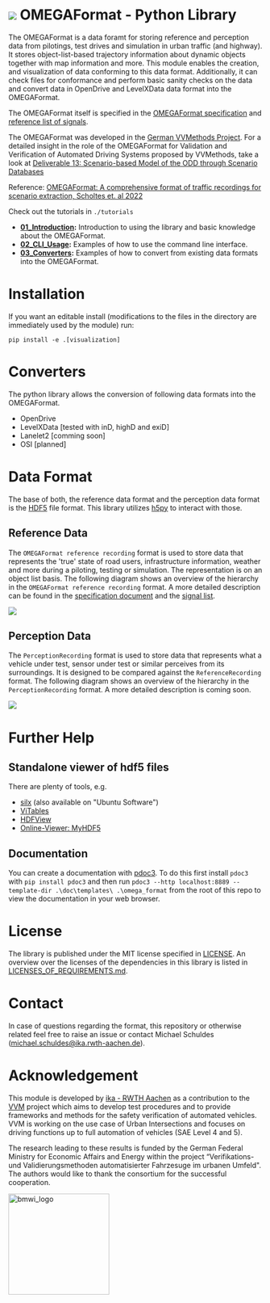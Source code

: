 # ![](./omega_format/visualization/ui/icon.svg) OMEGAFormat - Python Library
The OMEGAFormat is a data foramt for storing reference and perception data from pilotings, test drives and simulation in urban traffic (and highway). It stores object-list-based trajectory information about dynamic objects together with map information and more. This module enables the creation, and visualization of data conforming to this data format. Additionally, it can check files for conformance and perform basic sanity checks on the data and convert data in OpenDrive and LevelXData data format into the OMEGAFormat.

The OMEGAFormat itself is specified in the [OMEGAFormat specification](doc/specification.md) and [reference list of signals](doc/signal_list_reference.md).

The OMEGAFormat was developed in the [German VVMethods Project](https://www.vvm-projekt.de). For a detailed insight in the role of the OMEGAFormat for Validation and Verification of Automated Driving Systems proposed by VVMethods, take a look at [Deliverable 13: Scenario-based Model of the ODD through Scenario Databases](https://www.vvm-projekt.de/securedl/sdl-eyJ0eXAiOiJKV1QiLCJhbGciOiJIUzI1NiJ9.eyJpYXQiOjE3Mzg1NzcxNjcsImV4cCI6MTczODY2NzE2NywidXNlciI6MCwiZ3JvdXBzIjpbMCwtMV0sImZpbGUiOiJmaWxlYWRtaW4vdXNlcl91cGxvYWQvUGFwZXJzL0RlbGl2ZXJhYmxlMTMtU2NlbmFyaW8tYmFzZWRfTW9kZWxfb2ZfdGhlX09ERF90aHJvdWdoX1NjZW5hcmlvX0RhdGFiYXNlcy5wZGYiLCJwYWdlIjoyM30.gHKKVt8Ufaw54lPVu6UJAPucRkbHn822glI80KZPD0E/Deliverable13-Scenario-based_Model_of_the_ODD_through_Scenario_Databases.pdf)


Reference: [OMEGAFormat: A comprehensive format of traffic recordings for scenario extraction, Scholtes et. al 2022](https://scholar.google.com/scholar?cluster=11817504218720105408)

Check out the tutorials in `./tutorials`
- **[01_Introduction](tutorials/01_Introduction.ipynb):** Introduction to using the library and basic knowledge about the OMEGAFormat.
- **[02_CLI_Usage](tutorials/02_CLI_Usage.ipynb):** Examples of how to use the command line interface.
- **[03_Converters](tutorials/03_Converters.ipynb):** Examples of how to convert from existing data formats into the OMEGAFormat.

# Installation
If you want an editable install (modifications to the files in the directory are immediately used by the module) run:
```
pip install -e .[visualization]
```

# Converters
The python library allows the conversion of following data formats into the OMEGAFormat.

- OpenDrive
- LevelXData [tested with inD, highD and exiD]
- Lanelet2 [comming soon]
- OSI [planned]

# Data Format
The base of both, the reference data format and the perception data format is the [HDF5](https://www.hdfgroup.org/solutions/hdf5) file format. This library utilizes [h5py](https://www.h5py.org/) to interact with those.

## Reference Data
The `OMEGAFormat reference recording` format is used to store data that represents the 'true' state of road users, infrastructure information, weather and more during a piloting, testing or simulation. The representation is on an object list basis.
The following diagram shows an overview of the hierarchy in the `OMEGAFormat reference recording` format. A more detailed description can be found in the [specification document](./doc/specification.md) and the [signal list](./doc/signal_list_reference.md).

![](./reference_hierarchy.PNG)

## Perception Data
The `PerceptionRecording` format is used to store data that represents what a vehicle under test, sensor under test or similar perceives from its surroundings. It is designed to be compared against the `ReferenceRecording` format. The following diagram shows an overview of the hierarchy in the `PerceptionRecording` format. A more detailed description is coming soon.

![](./perception_hierarchy.PNG)



# Further Help
## Standalone viewer of hdf5 files

There are plenty of tools, e.g.
- [silx](http://www.silx.org/doc/silx/latest/install.html) (also available on "Ubuntu Software")
- [ViTables](https://vitables.org/)
- [HDFView](https://www.hdfgroup.org/download-hdfview/)
- [Online-Viewer: MyHDF5](https://myhdf5.hdfgroup.org/)


## Documentation
 You can create a documentation with [pdoc3](https://pdoc3.github.io/pdoc/). To do this first install `pdoc3` with `pip install pdoc3` and then run `pdoc3 --http localhost:8889 --template-dir .\doc\templates\ .\omega_format` from the root of this repo to view the documentation in your web browser.

# License
The library is published under the MIT license specified in [LICENSE](./LICENSE). An overview over the licenses of the dependencies in this library is listed in [LICENSES_OF_REQUIREMENTS.md](./LICENSES_OF_REQUIREMENTS.md).

# Contact
In case of questions regarding the format, this repository or otherwise related feel free to raise an issue or contact Michael Schuldes (michael.schuldes@ika.rwth-aachen.de).

# Acknowledgement
This module is developed by [ika - RWTH Aachen](https://www.ika.rwth-aachen.de/de/) as a contribution to the [VVM](https://www.vvm-projekt.de/projekt) project which aims to develop test procedures and to provide frameworks and methods for the safety verification of automated vehicles. VVM is working on the use case of Urban Intersections and focuses on driving functions up to full automation of vehicles (SAE Level 4 and 5).

The research leading to these results is funded by the German Federal Ministry for Economic Affairs and Energy within the project “Verifikations- und Validierungsmethoden automatisierter Fahrzesuge im urbanen Umfeld". The authors would like to thank the consortium for the successful cooperation. 

<a href='https://www.bmwi.de/Navigation/EN/Home/home.html'><img src="bmwi_logo.gif" alt="bmwi_logo" height="200"/></a>
